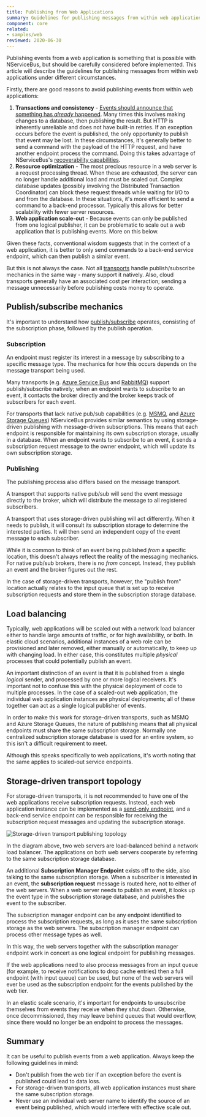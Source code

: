 ```yaml
---
title: Publishing from Web Applications
summary: Guidelines for publishing messages from within web applications
component: core
related:
- samples/web
reviewed: 2020-06-30
---
```


Publishing events from a web application is something that is possible with NServiceBus, but should be carefully considered before implemented. This article will describe the guidelines for publishing messages from within web applications under different circumstances.

Firstly, there are good reasons to avoid publishing events from within web applications:

 1. **Transactions and consistency** - [Events should announce that something has *already* happened](/nservicebus/messaging/messages-events-commands.md). Many times this involves making changes to a database, then publishing the result. But HTTP is inherently unreliable and does not have built-in retries. If an exception occurs before the event is published, the only opportunity to publish that event may be lost. In these circumstances, it's generally better to send a command with the payload of the HTTP request, and have another endpoint process the command. Doing this takes advantage of NServiceBus's [recoverability capabilities](/nservicebus/recoverability/).
 1. **Resource optimization** - The most precious resource in a web server is a request processing thread. When these are exhausted, the server can no longer handle additional load and must be scaled out. Complex database updates (possibly involving the Distributed Transaction Coordinator) can block these request threads while waiting for I/O to and from the database. In these situations, it's more efficient to send a command to a back-end processor. Typically this allows for better scalability with fewer server resources.
 1. **Web application scale-out** - Because events can only be published from one logical publisher, it can be problematic to scale out a web application that is publishing events. More on this below.

Given these facts, conventional wisdom suggests that in the context of a web application, it is better to only send commands to a back-end service endpoint, which can then publish a similar event.

But this is not always the case. Not all [transports](/transports/) handle publish/subscribe mechanics in the same way - many support it natively. Also, cloud transports generally have an associated cost per interaction; sending a message unnecessarily before publishing costs money to operate.

## Publish/subscribe mechanics

It's important to understand how [publish/subscribe](/nservicebus/messaging/publish-subscribe/) operates, consisting of the subscription phase, followed by the publish operation.

### Subscription

An endpoint must register its interest in a message by subscribing to a specific message type. The mechanics for how this occurs depends on the message transport being used.

Many transports (e.g. [Azure Service Bus](/transports/azure-service-bus/) and [RabbitMQ](/transports/rabbitmq/)) support publish/subscribe natively; when an endpoint wants to subscribe to an event, it contacts the broker directly and the broker keeps track of subscribers for each event.

For transports that lack native pub/sub capabilities (e.g. [MSMQ](/transports/msmq/), and [Azure Storage Queues](/transports/azure-storage-queues/)) NServiceBus provides similar semantics by using storage-driven publishing with message-driven subscriptions. This means that each endpoint is responsible for maintaining its own subscription storage, usually in a database. When an endpoint wants to subscribe to an event, it sends a subscription request message to the owner endpoint, which will update its own subscription storage.

### Publishing

The publishing process also differs based on the message transport.

A transport that supports native pub/sub will send the event message directly to the broker, which will distribute the message to all registered subscribers.

A transport that uses storage-driven publishing will act differently. When it needs to publish, it will consult its subscription storage to determine the interested parties. It will then send an independent copy of the event message to each subscriber.

While it is common to think of an event being published *from* a specific location, this doesn't always reflect the reality of the messaging mechanics. For native pub/sub brokers, there is no *from* concept. Instead, they publish an event and the broker figures out the rest.

In the case of storage-driven transports, however, the "publish from" location actually relates to the input queue that is set up to receive subscription requests and store them in the subscription storage database.

## Load balancing

Typically, web applications will be scaled out with a network load balancer either to handle large amounts of traffic, or for high availability, or both. In elastic cloud scenarios, additional instances of a web role can be provisioned and later removed, either manually or automatically, to keep up with changing load. In either case, this constitutes multiple *physical* processes that could potentially publish an event.

An important distinction of an event is that it is published from a single *logical* sender, and processed by one or more logical receivers. It's important not to confuse this with the physical deployment of code to multiple processes. In the case of a scaled-out web application, the individual web application instances are physical deployments; all of these together can act as a single logical publisher of events.

In order to make this work for storage-driven transports, such as MSMQ and Azure Storage Queues, the nature of publishing means that all physical endpoints must share the same subscription storage. Normally one centralized subscription storage database is used for an entire system, so this isn't a difficult requirement to meet.

Although this speaks specifically to web applications, it's worth noting that the same applies to scaled-out service endpoints.

## Storage-driven transport topology

For storage-driven transports, it is not recommended to have one of the web applications receive subscription requests. Instead, each web application instance can be implemented as a [send-only endpoint](/nservicebus/hosting/#self-hosting-send-only-hosting), and a back-end service endpoint can be responsible for receiving the subscription request messages and updating the subscription storage.

![Storage-driven transport publishing topology](storage-based-publish-topology.png "width=400")

In the diagram above, two web servers are load-balanced behind a network load balancer. The applications on both web servers cooperate by referring to the same subscription storage database.

An additional **Subscription Manager Endpoint** exists off to the side, also talking to the same subscription storage. When a subscriber is interested in an event, the **subscription request** message is routed here, not to either of the web servers. When a web server needs to publish an event, it looks up the event type in the subscription storage database, and publishes the event to the subscriber.

The subscription manager endpoint can be any endpoint identified to process the subscription requests, as long as it uses the same subscription storage as the web servers. The subscription manager endpoint can process other message types as well.

In this way, the web servers together with the subscription manager endpoint work in concert as one logical endpoint for publishing messages.

If the web applications need to also process messages from an input queue (for example, to receive notifications to drop cache entries) then a full endpoint (with input queue) can be used, but none of the web servers will ever be used as the subscription endpoint for the events published by the web tier.

In an elastic scale scenario, it's important for endpoints to unsubscribe themselves from events they receive when they shut down. Otherwise, once decommissioned, they may leave behind queues that would overflow, since there would no longer be an endpoint to process the messages.

## Summary

It can be useful to publish events from a web application. Always keep the following guidelines in mind:

* Don't publish from the web tier if an exception before the event is published could lead to data loss.
* For storage-driven transports, all web application instances must share the same subscription storage.
* Never use an individual web server name to identify the source of an event being published, which would interfere with effective scale out.
